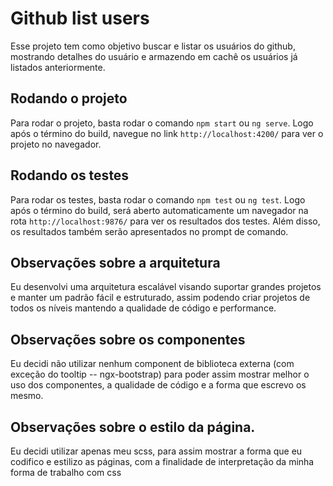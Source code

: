 # Github list users

Esse projeto tem como objetivo buscar e listar os usuários do github, mostrando detalhes do usuário e armazendo em cachê os usuários já listados anteriormente.

## Rodando o projeto

Para rodar o projeto, basta rodar o comando `npm start` ou `ng serve`. Logo após o término do build, navegue no link `http://localhost:4200/` para ver o projeto no navegador.

## Rodando os testes

Para rodar os testes, basta rodar o comando `npm test` ou `ng test`. Logo após o término do build, será aberto automaticamente um navegador na rota `http://localhost:9876/` para ver os resultados dos testes. Além disso, os resultados também serão apresentados no prompt de comando.


## Observações sobre a arquitetura
Eu desenvolvi uma arquitetura escalável visando suportar grandes projetos e manter um padrão fácil e estruturado, assim podendo criar projetos de todos os níveis mantendo a qualidade de código e performance.

## Observações sobre os componentes
Eu decidi não utilizar nenhum component de biblioteca externa (com exceção do tooltip -- ngx-bootstrap) para poder assim mostrar melhor o uso dos componentes, a qualidade de código e a forma que escrevo os mesmo.

## Observações sobre o estilo da página.
Eu decidi utilizar apenas meu scss, para assim mostrar a forma que eu codifico e estilizo as páginas, com a finalidade de interpretação da minha forma de trabalho com css